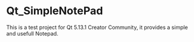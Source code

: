 # Qt_SimpleNotePad
This is a test project for Qt 5.13.1 Creator Community, it provides a simple and usefull Notepad.
